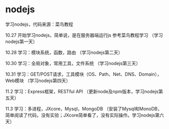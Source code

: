 # nodejs
学习nodejs，代码来源：菜鸟教程

10.27  开始学习nodejs，简单说，是在服务器端运行js
       参考菜鸟教程学习
       （学习nodejs第一天）
       
10.28  学习：模块系统，函数，路由
       （学习nodejs第二天）

10.30  学习：全局对象，常用工具，文件系统
       （学习nodejs第三天）

10.31  学习：GET/POST请求，工具模块（OS、Path、Net、DNS、Domain），Web模块
       （学习nodejs第四天）

11.2  学习：Express框架，RESTful API
       （更新node及npm版本，学习nodejs第五天）

11.3  学习：多进程，JXcore，Mysql，MongoDB
       （安装了Mysql和MonoDB，简单阅读了代码，没有实验；JXcore简单看了，没有实际操作。学习nodejs第六天）
